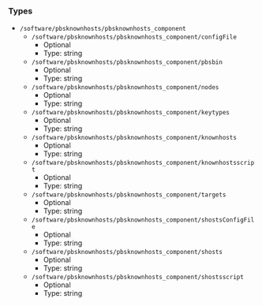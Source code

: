 
### Types

 - `/software/pbsknownhosts/pbsknownhosts_component`
    - `/software/pbsknownhosts/pbsknownhosts_component/configFile`
        - Optional
        - Type: string
    - `/software/pbsknownhosts/pbsknownhosts_component/pbsbin`
        - Optional
        - Type: string
    - `/software/pbsknownhosts/pbsknownhosts_component/nodes`
        - Optional
        - Type: string
    - `/software/pbsknownhosts/pbsknownhosts_component/keytypes`
        - Optional
        - Type: string
    - `/software/pbsknownhosts/pbsknownhosts_component/knownhosts`
        - Optional
        - Type: string
    - `/software/pbsknownhosts/pbsknownhosts_component/knownhostsscript`
        - Optional
        - Type: string
    - `/software/pbsknownhosts/pbsknownhosts_component/targets`
        - Optional
        - Type: string
    - `/software/pbsknownhosts/pbsknownhosts_component/shostsConfigFile`
        - Optional
        - Type: string
    - `/software/pbsknownhosts/pbsknownhosts_component/shosts`
        - Optional
        - Type: string
    - `/software/pbsknownhosts/pbsknownhosts_component/shostsscript`
        - Optional
        - Type: string
